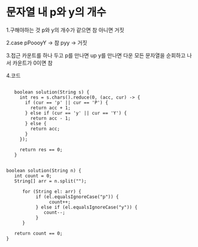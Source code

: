 # 문자열 내 p와 y의 개수

1.구해야하는 것
p와 y의 개수가 같으면 참 아니면 거짓


2.case
pPoooyY -> 참
pyy -> 거짓


3.접근
카운트를 하나 두고 p를 만나면 up y를 만나면 다운
모든 문자열을 순회하고 나서 카운트가 0이면 참



4.코드

```

   boolean solution(String s) {
     int res = s.chars().reduce(0, (acc, cur) -> {
       if (cur == 'p' || cur == 'P') {
         return acc + 1;
       } else if (cur == 'y' || cur == 'Y') {
         return acc - 1;
       } else {
         return acc;
       }
     });

     return res == 0;
   }


boolean solution(String n) {
   int count = 0;
   String[] arr = n.split("");

      for (String el: arr) {
           if (el.equalsIgnoreCase("p")) {
                count++;
           } else if (el.equalsIgnoreCase("y")) {
              count--;
           }
      }
   
   return count == 0;
}
   
```

